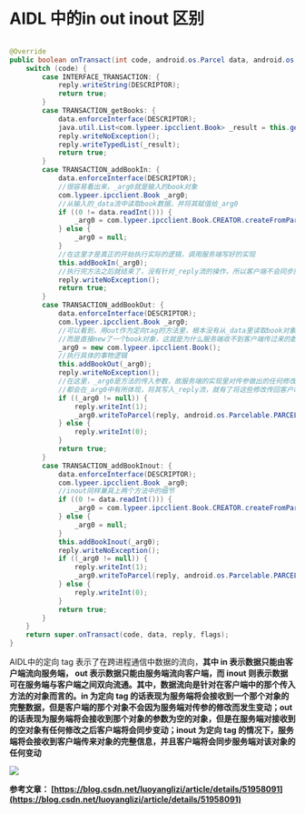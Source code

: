 # AIDL 中的in out  inout 区别

```java

@Override
public boolean onTransact(int code, android.os.Parcel data, android.os.Parcel reply, int flags) throws android.os.RemoteException {
    switch (code) {
        case INTERFACE_TRANSACTION: {
            reply.writeString(DESCRIPTOR);
            return true;
        }
        case TRANSACTION_getBooks: {
            data.enforceInterface(DESCRIPTOR);
            java.util.List<com.lypeer.ipcclient.Book> _result = this.getBooks();
            reply.writeNoException();
            reply.writeTypedList(_result);
            return true;
        }
        case TRANSACTION_addBookIn: {
            data.enforceInterface(DESCRIPTOR);
            //很容易看出来，_arg0就是输入的book对象
            com.lypeer.ipcclient.Book _arg0;
            //从输入的_data流中读取book数据，并将其赋值给_arg0
            if ((0 != data.readInt())) {
                _arg0 = com.lypeer.ipcclient.Book.CREATOR.createFromParcel(data);
            } else {
                _arg0 = null;
            }
            //在这里才是真正的开始执行实际的逻辑，调用服务端写好的实现
            this.addBookIn(_arg0);
            //执行完方法之后就结束了，没有针对_reply流的操作，所以客户端不会同步服务端的变化
            reply.writeNoException();
            return true;
        }
        case TRANSACTION_addBookOut: {
            data.enforceInterface(DESCRIPTOR);
            com.lypeer.ipcclient.Book _arg0;
            //可以看到，用out作为定向tag的方法里，根本没有从_data里读取book对象的操作，
            //而是直接new了一个book对象，这就是为什么服务端收不到客户端传过来的数据
            _arg0 = new com.lypeer.ipcclient.Book();
            //执行具体的事物逻辑
            this.addBookOut(_arg0);
            reply.writeNoException();
            //在这里，_arg0是方法的传入参数，故服务端的实现里对传参做出的任何修改，
            //都会在_arg0中有所体现，将其写入_reply流，就有了将这些修改传回客户端的前提
            if ((_arg0 != null)) {
                reply.writeInt(1);
                _arg0.writeToParcel(reply, android.os.Parcelable.PARCELABLE_WRITE_RETURN_VALUE);
            } else {
                reply.writeInt(0);
            }
            return true;
        }
        case TRANSACTION_addBookInout: {
            data.enforceInterface(DESCRIPTOR);
            com.lypeer.ipcclient.Book _arg0;
            //inout同样兼具上两个方法中的细节
            if ((0 != data.readInt())) {
                _arg0 = com.lypeer.ipcclient.Book.CREATOR.createFromParcel(data);
            } else {
                _arg0 = null;
            }
            this.addBookInout(_arg0);
            reply.writeNoException();
            if ((_arg0 != null)) {
                reply.writeInt(1);
                _arg0.writeToParcel(reply, android.os.Parcelable.PARCELABLE_WRITE_RETURN_VALUE);
            } else {
                reply.writeInt(0);
            }
            return true;
        }
    }
    return super.onTransact(code, data, reply, flags);
}

```

AIDL中的定向 tag 表示了在跨进程通信中数据的流向，**其中 in 表示数据只能由客户端流向服务端， out 表示数据只能由服务端流向客户端，而 inout 则表示数据可在服务端与客户端之间双向流通。其中，数据流向是针对在客户端中的那个传入方法的对象而言的。in 为定向 tag 的话表现为服务端将会接收到一个那个对象的完整数据，但是客户端的那个对象不会因为服务端对传参的修改而发生变动；out 的话表现为服务端将会接收到那个对象的参数为空的对象，但是在服务端对接收到的空对象有任何修改之后客户端将会同步变动；inout 为定向 tag 的情况下，服务端将会接收到客户端传来对象的完整信息，并且客户端将会同步服务端对该对象的任何变动**

![](http://o9m6aqy3r.bkt.clouddn.com/in&out&inout%E5%8F%82%E6%95%B0%E5%A4%84%E7%90%86%E9%80%BB%E8%BE%91.png)

**参考文章： [https://blog.csdn.net/luoyanglizi/article/details/51958091](https://blog.csdn.net/luoyanglizi/article/details/51958091)**